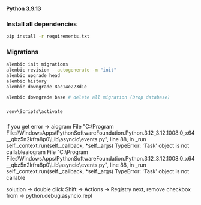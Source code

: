 #### Python 3.9.13

### Install all dependencies
```Bash
pip install -r requirements.txt
```

### Migrations
```Bash
alembic init migrations
alembic revision --autogenerate -m "init"
alembic upgrade head
alembic history
alembic downgrade 8ac14e223d1e

alembic downgrade base # delete all migration (Drop database)
```

###
```Bash
venv\Scripts\activate
```

#####
if you get error ->
    aiogram File "C:\Program Files\WindowsApps\PythonSoftwareFoundation.Python.3.12_3.12.1008.0_x64__qbz5n2kfra8p0\Lib\asyncio\events.py", line 88, in _run self._context.run(self._callback, *self._args) TypeError: 'Task' object is not callableaiogram File "C:\Program Files\WindowsApps\PythonSoftwareFoundation.Python.3.12_3.12.1008.0_x64__qbz5n2kfra8p0\Lib\asyncio\events.py", line 88, in _run self._context.run(self._callback, *self._args) TypeError: 'Task' object is not callable

solution ->
    double click Shift -> Actions -> Registry
    next, remove checkbox from -> python.debug.asyncio.repl

